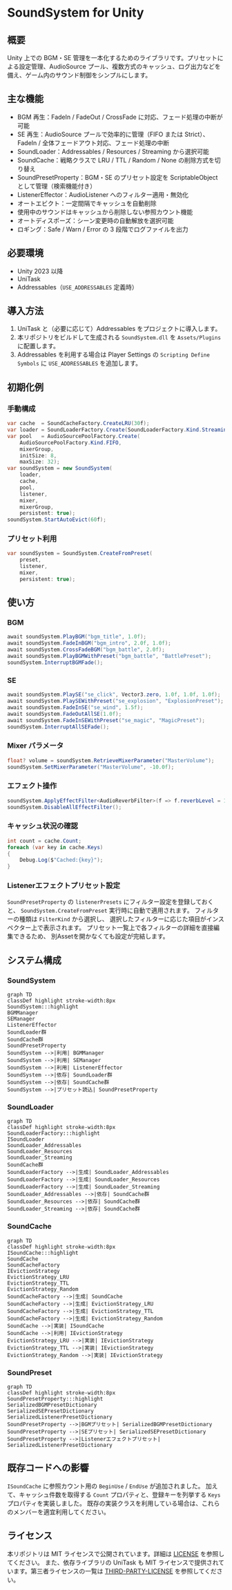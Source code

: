 # SoundSystem for Unity

## 概要
Unity 上での BGM・SE 管理を一本化するためのライブラリです。プリセットによる設定管理、AudioSource プール、複数方式のキャッシュ、ログ出力などを備え、ゲーム内のサウンド制御をシンプルにします。

## 主な機能
- BGM 再生：FadeIn / FadeOut / CrossFade に対応、フェード処理の中断が可能
- SE 再生：AudioSource プールで効率的に管理（FIFO または Strict）、FadeIn / 全体フェードアウト対応、フェード処理の中断
- SoundLoader：Addressables / Resources / Streaming から選択可能
- SoundCache：戦略クラスで LRU / TTL / Random / None の削除方式を切り替え
- SoundPresetProperty：BGM・SE のプリセット設定を ScriptableObject として管理（検索機能付き）
- ListenerEffector：AudioListener へのフィルター適用・無効化
- オートエビクト：一定間隔でキャッシュを自動削除
- 使用中のサウンドはキャッシュから削除しない参照カウント機能
- オートディスポーズ：シーン変更時の自動解放を選択可能
- ロギング：Safe / Warn / Error の 3 段階でログファイルを出力

## 必要環境
- Unity 2023 以降
- UniTask
- Addressables（`USE_ADDRESSABLES` 定義時）

## 導入方法
1. UniTask と（必要に応じて）Addressables をプロジェクトに導入します。
2. 本リポジトリをビルドして生成される `SoundSystem.dll` を `Assets/Plugins` に配置します。
3. Addressables を利用する場合は Player Settings の `Scripting Define Symbols` に `USE_ADDRESSABLES` を追加します。

## 初期化例
### 手動構成
```csharp
var cache  = SoundCacheFactory.CreateLRU(30f);
var loader = SoundLoaderFactory.Create(SoundLoaderFactory.Kind.Streaming, cache);
var pool   = AudioSourcePoolFactory.Create(
    AudioSourcePoolFactory.Kind.FIFO,
    mixerGroup,
    initSize: 8,
    maxSize: 32);
var soundSystem = new SoundSystem(
    loader,
    cache,
    pool,
    listener,
    mixer,
    mixerGroup,
    persistent: true);
soundSystem.StartAutoEvict(60f);
```
### プリセット利用
```csharp
var soundSystem = SoundSystem.CreateFromPreset(
    preset,
    listener,
    mixer,
    persistent: true);
```

## 使い方
### BGM
```csharp
await soundSystem.PlayBGM("bgm_title", 1.0f);
await soundSystem.FadeInBGM("bgm_intro", 2.0f, 1.0f);
await soundSystem.CrossFadeBGM("bgm_battle", 2.0f);
await soundSystem.PlayBGMWithPreset("bgm_battle", "BattlePreset");
soundSystem.InterruptBGMFade();
```
### SE
```csharp
await soundSystem.PlaySE("se_click", Vector3.zero, 1.0f, 1.0f, 1.0f);
await soundSystem.PlaySEWithPreset("se_explosion", "ExplosionPreset");
await soundSystem.FadeInSE("se_wind", 1.5f);
await soundSystem.FadeOutAllSE(1.0f);
await soundSystem.FadeInSEWithPreset("se_magic", "MagicPreset");
soundSystem.InterruptAllSEFade();
```
### Mixer パラメータ
```csharp
float? volume = soundSystem.RetrieveMixerParameter("MasterVolume");
soundSystem.SetMixerParameter("MasterVolume", -10.0f);
```
### エフェクト操作
```csharp
soundSystem.ApplyEffectFilter<AudioReverbFilter>(f => f.reverbLevel = 1000f);
soundSystem.DisableAllEffectFilter();
```

### キャッシュ状況の確認
```csharp
int count = cache.Count;
foreach (var key in cache.Keys)
{
    Debug.Log($"Cached:{key}");
}
```

### Listenerエフェクトプリセット設定
`SoundPresetProperty` の `listenerPresets` にフィルター設定を登録しておくと、
`SoundSystem.CreateFromPreset` 実行時に自動で適用されます。
フィルターの種類は `FilterKind` から選択し、
選択したフィルターに応じた項目がインスペクター上で表示されます。
プリセット一覧上で各フィルターの詳細を直接編集できるため、
別Assetを開かなくても設定が完結します。

## システム構成

### SoundSystem
```mermaid
graph TD
classDef highlight stroke-width:8px
SoundSystem:::highlight
BGMManager
SEManager
ListenerEffector
SoundLoader群
SoundCache群
SoundPresetProperty
SoundSystem -->|利用| BGMManager
SoundSystem -->|利用| SEManager
SoundSystem -->|利用| ListenerEffector
SoundSystem -->|依存| SoundLoader群
SoundSystem -->|依存| SoundCache群
SoundSystem -->|プリセット読込| SoundPresetProperty
```

### SoundLoader
```mermaid
graph TD
classDef highlight stroke-width:8px
SoundLoaderFactory:::highlight
ISoundLoader
SoundLoader_Addressables
SoundLoader_Resources
SoundLoader_Streaming
SoundCache群
SoundLoaderFactory -->|生成| SoundLoader_Addressables
SoundLoaderFactory -->|生成| SoundLoader_Resources
SoundLoaderFactory -->|生成| SoundLoader_Streaming
SoundLoader_Addressables -->|依存| SoundCache群
SoundLoader_Resources -->|依存| SoundCache群
SoundLoader_Streaming -->|依存| SoundCache群
```

### SoundCache
```mermaid
graph TD
classDef highlight stroke-width:8px
ISoundCache:::highlight
SoundCache
SoundCacheFactory
IEvictionStrategy
EvictionStrategy_LRU
EvictionStrategy_TTL
EvictionStrategy_Random
SoundCacheFactory -->|生成| SoundCache
SoundCacheFactory -->|生成| EvictionStrategy_LRU
SoundCacheFactory -->|生成| EvictionStrategy_TTL
SoundCacheFactory -->|生成| EvictionStrategy_Random
SoundCache -->|実装| ISoundCache
SoundCache -->|利用| IEvictionStrategy
EvictionStrategy_LRU -->|実装| IEvictionStrategy
EvictionStrategy_TTL -->|実装| IEvictionStrategy
EvictionStrategy_Random -->|実装| IEvictionStrategy
```

### SoundPreset
```mermaid
graph TD
classDef highlight stroke-width:8px
SoundPresetProperty:::highlight
SerializedBGMPresetDictionary
SerializedSEPresetDictionary
SerializedListenerPresetDictionary
SoundPresetProperty -->|BGMプリセット| SerializedBGMPresetDictionary
SoundPresetProperty -->|SEプリセット| SerializedSEPresetDictionary
SoundPresetProperty -->|Listenerエフェクトプリセット| SerializedListenerPresetDictionary
```

## 既存コードへの影響
`ISoundCache` に参照カウント用の `BeginUse` / `EndUse` が追加されました。
加えて、キャッシュ件数を取得する `Count` プロパティと、登録キーを列挙する `Keys` プロパティを実装しました。
既存の実装クラスを利用している場合は、これらのメンバーを適宜利用してください。

## ライセンス
本リポジトリは MIT ライセンスで公開されています。詳細は [LICENSE](LICENSE) を参照してください。
また、依存ライブラリの UniTask も MIT ライセンスで提供されています。第三者ライセンスの一覧は [THIRD-PARTY-LICENSE](THIRD-PARTY-LICENSE) を参照してください。
